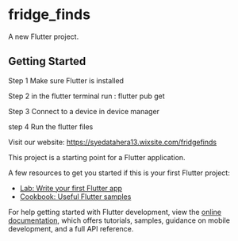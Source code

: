 # fridge_finds

A new Flutter project.

## Getting Started

Step 1
Make sure Flutter is installed

Step 2 
in the flutter terminal run : flutter pub get

Step 3
Connect to a device in device manager

step 4
Run the flutter files 

Visit our website:
https://syedatahera13.wixsite.com/fridgefinds


This project is a starting point for a Flutter application.

A few resources to get you started if this is your first Flutter project:

- [Lab: Write your first Flutter app](https://docs.flutter.dev/get-started/codelab)
- [Cookbook: Useful Flutter samples](https://docs.flutter.dev/cookbook)

For help getting started with Flutter development, view the
[online documentation](https://docs.flutter.dev/), which offers tutorials,
samples, guidance on mobile development, and a full API reference.
